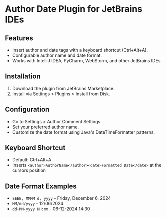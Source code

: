 # Author Date Plugin for JetBrains IDEs

## Features
- Insert author and date tags with a keyboard shortcut (Ctrl+Alt+A).
- Configurable author name and date format.
- Works with IntelliJ IDEA, PyCharm, WebStorm, and other JetBrains IDEs.

## Installation
1. Download the plugin from JetBrains Marketplace.
2. Install via Settings > Plugins > Install from Disk.

## Configuration
- Go to Settings > Author Comment Settings.
- Set your preferred author name.
- Customize the date format using Java's DateTimeFormatter patterns.

## Keyboard Shortcut
- Default: Ctrl+Alt+A
- Inserts `<author>AuthorName</author><date>Formatted Date</date>` at the cursors position

## Date Format Examples
- `EEEE, MMMM d, yyyy` - Friday, December 6, 2024
- `MM/dd/yyyy` - 12/06/2024
- `dd-MM-yyyy HH:mm` - 06-12-2024 14:30
